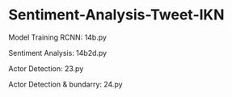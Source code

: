 ﻿# Sentiment-Analysis-Tweet-IKN
Model Training RCNN: 14b.py

Sentiment Analysis: 14b2d.py

Actor Detection: 23.py

Actor Detection & bundarry: 24.py
